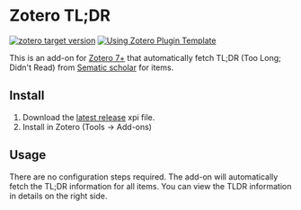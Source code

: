 # Zotero TL;DR

[![zotero target version](https://img.shields.io/badge/Zotero-7-red?style=flat-square&logo=zotero&logoColor=CC2936)](https://www.zotero.org)
[![Using Zotero Plugin Template](https://img.shields.io/badge/Using-Zotero%20Plugin%20Template-blue?style=flat-square&logo=github)](https://github.com/windingwind/zotero-plugin-template)

This is an add-on for [Zotero 7+](https://www.zotero.org) that automatically fetch TL;DR (Too Long; Didn't Read) from [Sematic scholar](https://www.semanticscholar.org) for items.

## Install

1. Download the [latest release](https://github.com/syt2/zotero-tldr/latest/download/zotero-tldr.xpi) xpi file.
2. Install in Zotero (Tools -> Add-ons)

## Usage

There are no configuration steps required.
The add-on will automatically fetch the TL;DR information for all items.
You can view the TLDR information in details on the right side.
